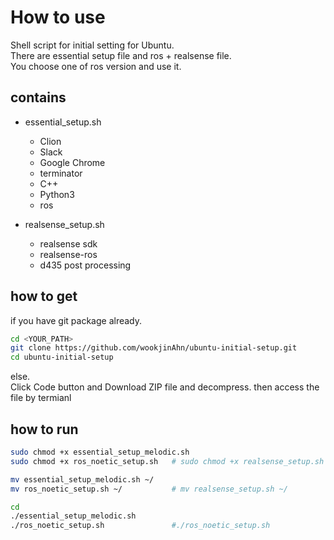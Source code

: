 # How to use

Shell script for initial setting for Ubuntu.  
There are essential setup file and ros + realsense file.  
You choose one of ros version and use it. 


## contains
- essential_setup.sh  
  + Clion    
  + Slack    
  + Google Chrome    
  + terminator    
  + C++    
  + Python3    
  + ros
  
- realsense_setup.sh  
  + realsense sdk    
  + realsense-ros    
  + d435 post processing  

## how to get  
if you have git package already.  

```bash
cd <YOUR_PATH>
git clone https://github.com/wookjinAhn/ubuntu-initial-setup.git
cd ubuntu-initial-setup
```

else.  
Click Code button and Download ZIP file and decompress. 
then access the file by termianl  


## how to run  

```bash
sudo chmod +x essential_setup_melodic.sh
sudo chmod +x ros_noetic_setup.sh   # sudo chmod +x realsense_setup.sh

mv essential_setup_melodic.sh ~/
mv ros_noetic_setup.sh ~/           # mv realsense_setup.sh ~/

cd
./essential_setup_melodic.sh
./ros_noetic_setup.sh               #./ros_noetic_setup.sh
```
